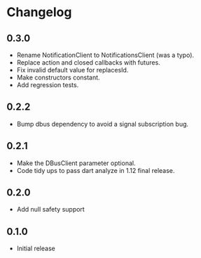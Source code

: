 # Changelog

## 0.3.0

* Rename NotificationClient to NotificationsClient (was a typo).
* Replace action and closed callbacks with futures.
* Fix invalid default value for replacesId.
* Make constructors constant.
* Add regression tests.

## 0.2.2

* Bump dbus dependency to avoid a signal subscription bug.

## 0.2.1

* Make the DBusClient parameter optional.
* Code tidy ups to pass dart analyze in 1.12 final release.

## 0.2.0

* Add null safety support

## 0.1.0

* Initial release
